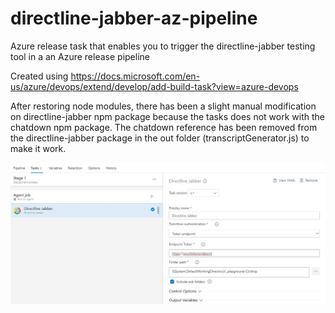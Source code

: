 # directline-jabber-az-pipeline
Azure release task that enables you to trigger the directline-jabber testing tool in a an Azure release pipeline

Created using https://docs.microsoft.com/en-us/azure/devops/extend/develop/add-build-task?view=azure-devops

After restoring node modules, there has been a slight manual modification on directline-jabber npm package because the tasks does not work with the chatdown npm package.
The chatdown reference has been removed from the directline-jabber package in the out folder (transcriptGenerator.js) to make it work.

![DirectlineJabberPipeline](./screenshots/screen1.jpg)